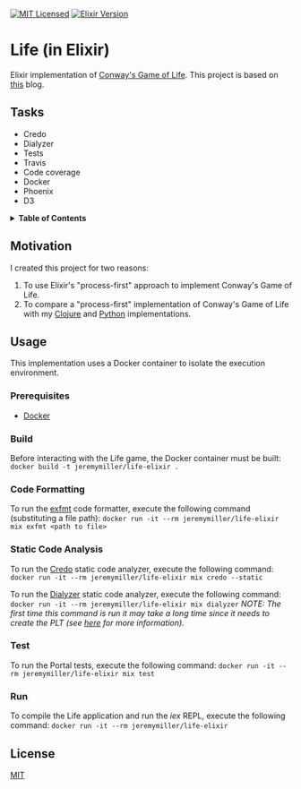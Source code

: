 [![MIT Licensed](https://img.shields.io/badge/license-MIT-blue.svg)](https://github.com/jeremy-miller/portals/blob/master/LICENSE)
[![Elixir Version](https://img.shields.io/badge/Elixir-1.4-blue.svg)]()

# Life (in Elixir)
Elixir implementation of [Conway's Game of Life](https://en.wikipedia.org/wiki/Conway%27s_Game_of_Life).
This project is based on [this](http://www.east5th.co/blog/2017/02/06/playing-the-game-of-life-with-elixir-processes/) blog.

## Tasks
- Credo
- Dialyzer
- Tests
- Travis
- Code coverage
- Docker
- Phoenix
- D3

<details>
<summary><strong>Table of Contents</strong></summary>

- [Motivation](#motivation)
- [Usage](#usage)
  - [Prerequisites](#prerequisites)
  - [Build](#build)
  - [Code Formatting](#code-formatting)
  - [Static Code Analysis](#static-code-analysis)
  - [Test](#test)
  - [Run](#run)
- [License](#license)
</details>

## Motivation
I created this project for two reasons:
1. To use Elixir's "process-first" approach to implement Conway's Game of Life.
2. To compare a "process-first" implementation of Conway's Game of Life with my 
[Clojure](https://github.com/jeremy-miller/life-clojure) and 
[Python](https://github.com/jeremy-miller/life-python) implementations.

## Usage
This implementation uses a Docker container to isolate the execution environment.

### Prerequisites
- [Docker](https://docs.docker.com/engine/installation/)

### Build
Before interacting with the Life game, the Docker container must be built: ```docker build -t jeremymiller/life-elixir .```

### Code Formatting
To run the [exfmt](https://github.com/lpil/exfmt) code formatter, execute the following command (substituting a file path): ```docker run -it --rm jeremymiller/life-elixir mix exfmt <path to file>```

### Static Code Analysis
To run the [Credo](https://github.com/rrrene/credo) static code analyzer, execute the following command: ```docker run -it --rm jeremymiller/life-elixir mix credo --static```

To run the [Dialyzer](http://erlang.org/doc/man/dialyzer.html) static code analyzer, execute the following command: ```docker run -it --rm jeremymiller/life-elixir mix dialyzer```
*NOTE: The first time this command is run it may take a long time since it needs to create the PLT (see [here](https://github.com/jeremyjh/dialyxir#usage) for more information).*

### Test
To run the Portal tests, execute the following command: ```docker run -it --rm jeremymiller/life-elixir mix test```

### Run
To compile the Life application and run the *iex* REPL, execute the following command: ```docker run -it --rm jeremymiller/life-elixir```

## License
[MIT](https://github.com/jeremy-miller/life-elixir/blob/master/LICENSE)
